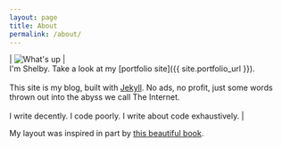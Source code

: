 ```yaml
---
layout: page
title: About
permalink: /about/
---
```


| <img class="textWrapLeft" src="{{ site.url }}/assets/shelby.jpg" alt="What's up"/> | <br>I'm Shelby. Take a look at my [portfolio site]({{ site.portfolio_url }}). <br><br>This site is my blog, built with [Jekyll](http://jekyllrb.com/). No ads, no profit, just some words thrown out into the abyss we call The Internet.<br><br>I write decently. I code poorly. I write about code exhaustively. |

<aside name="inspiration" style="top: 180px;"><p>My layout was inspired in part by <a href="http://gameprogrammingpatterns.com/architecture-performance-and-games.html">this beautiful book</a>.</p></aside>